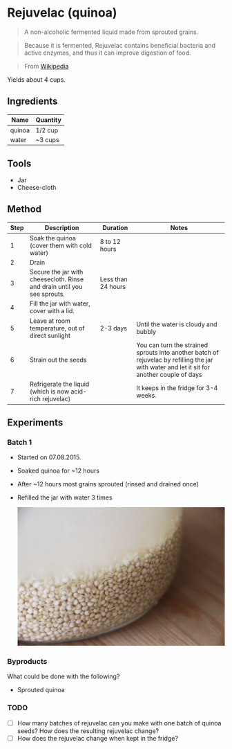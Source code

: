 # Rejuvelac (quinoa)

> A non-alcoholic fermented liquid made from sprouted grains. 

> Because it is fermented, Rejuvelac contains beneficial bacteria and active enzymes, and thus it can improve digestion of food.

> From [Wikipedia](https://en.wikipedia.org/wiki/Rejuvelac)

Yields about 4 cups.

## Ingredients

Name | Quantity
---- | --------
quinoa | 1/2 cup
water | ~3 cups 

## Tools

* Jar
* Cheese-cloth

## Method

Step 	| Description | Duration | Notes
---- 	| ----------- | -------- | ----- 
1		| Soak the quinoa (cover them with cold water) | 8 to 12 hours
2		| Drain
3		| Secure the jar with cheesecloth. Rinse and drain until you see sprouts. | Less than 24 hours 
4 		| Fill the jar with water, cover with a lid.
5 		| Leave at room temperature, out of direct sunlight | 2-3 days | Until the water is cloudy and bubbly
6		| Strain out the seeds | | You can turn the strained sprouts into another batch of rejuvelac by refilling the jar with water and let it sit for another couple of days
7 		| Refrigerate the liquid (which is now acid-rich rejuvelac) | | It keeps in the fridge for 3-4 weeks. 

## Experiments

### Batch 1

* Started on 07.08.2015.
* Soaked quinoa for ~12 hours
* After ~12 hours most grains sprouted (rinsed and drained once) 
* Refilled the jar with water 3 times 
  
	![](batch-01.jpg "This picture is from the third time the jar has been refilled with water")

### Byproducts

What could be done with the following?

* Sprouted quinoa

### TODO

- [ ] How many batches of rejuvelac can you make with one batch of quinoa seeds? How does the resulting rejuvelac change?
- [ ] How does the rejuvelac change when kept in the fridge?